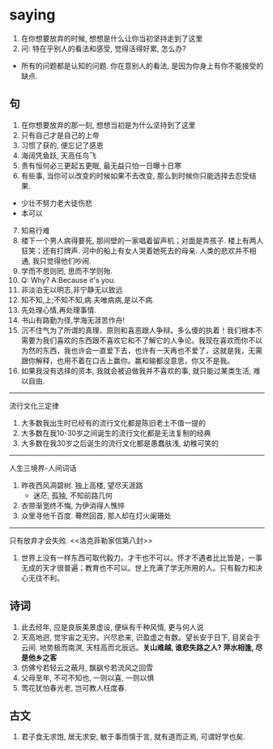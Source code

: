 # saying
1. 在你想要放弃的时候, 想想是什么让你当初坚持走到了这里
2. 问: 特在乎别人的看法和感受, 觉得活得好累, 怎么办?
  - 所有的问题都是认知的问题. 你在意别人的看法, 是因为你身上有你不能接受的缺点.

## 句
1. 在你想要放弃的那一刻, 想想当初是为什么坚持到了这里
2. 只有自己才是自己的上帝
3. 习惯了获的, 便忘记了感恩
4. 海阔凭鱼跃, 天高任鸟飞
5. 贵有恒何必三更起五更眠, 最无益只怕一日曝十日寒
6. 有些事, 当你可以改变的时候如果不去改变, 那么到时候你只能选择去忍受结果. 
  - 少壮不努力老大徒伤悲
  - 本可以
7. 知易行难
8. 楼下一个男人病得要死, 那间壁的一家唱着留声机；对面是弄孩子. 楼上有两人狂笑；还有打牌声. 河中的船上有女人哭着她死去的母亲.  人类的悲欢并不相通, 我只觉得他们吵闹.
9. 学而不思则罔, 思而不学则殆. 
10. Q: Why? A:Because it's you.
12. 非淡泊无以明志,非宁静无以致远
13. 知不知,上;不知不知,病.夫唯病病,是以不病.
14. 先处理心情,再处理事情.
15. 书山有路勤为径,学海无涯苦作舟!
16. 沉不住气为了所谓的真理、原则和喜恶跟人争辩。多么傻的执着！我们根本不需要为我们喜欢的东西跟不喜欢它和不了解它的人争论。我现在喜欢而你不以为然的东西，我也许会一直爱下去，也许有一天再也不爱了，这就是我，无需跟你解释，也用不着在口舌上赢你。赢和输都没意思，你又不是我。
17. 如果我没有选择的资本, 我就会被迫做我并不喜欢的事, 就只能过某类生活, 难以自由.

---
流行文化三定律
1. 大多数我出生时已经有的流行文化都是陈旧老土不值一提的
2. 大多数在我10-30岁之间诞生的流行文化都是无法复制的经典
3. 大多数在我30岁之后诞生的流行文化都是愚蠢肤浅, 幼稚可笑的

---
人生三境界-人间词话
1. 昨夜西风凋碧树. 独上高楼, 望尽天涯路
    - 迷茫, 孤独, 不知前路几何
2. 衣带渐宽终不悔, 为伊消得人憔悴
3. 众里寻他千百度. 蓦然回首, 那人却在灯火阑珊处

---
只有放弃才会失败. <<洛克菲勒家信第八封>>
1. 世界上没有一样东西可取代毅力。才干也不可以。怀才不遇者比比皆是，一事无成的天才很普遍；教育也不可以。世上充满了学无所用的人。只有毅力和决心无往不利。

## 诗词
1. 此去经年, 应是良辰美景虚设, 便纵有千种风情, 更与何人说
2. 天高地迥, 觉宇宙之无穷。兴尽悲来, 识盈虚之有数。望长安于日下, 目吴会于云间. 地势极而南溟, 天柱高而北辰远。**关山难越, 谁悲失路之人? 萍水相逢, 尽是他乡之客**
3. 仿佛兮若轻云之蔽月, 飘飖兮若流风之回雪
4. 父母至年, 不可不知也, 一则以喜, 一则以惧
5. 莺花犹怕春光老, 岂可教人枉度春.

## 古文
1. 君子食无求饱, 居无求安, 敏于事而慎于言, 就有道而正焉, 可谓好学也矣.
